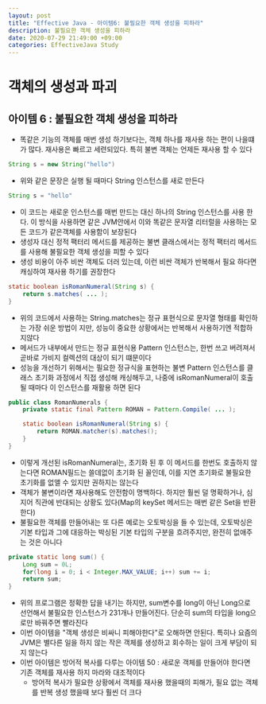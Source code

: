 ```yaml
---
layout: post
title: "Effective Java - 아이템6: 불필요한 객체 생성을 피하라"
description: 불필요한 객체 생성을 피하라
date: 2020-07-29 21:49:00 +09:00
categories: EffectiveJava Study
---
```



# 객체의 생성과 파괴

## 아이템 6 : 불필요한 객체 생성을 피하라

- 똑같은 기능의 객체를 매번 생성 하기보다는, 객체 하나를 재사용 하는 편이 나을떄가 많다. 재사용은 빠르고 세련되있다. 특히 불변 객체는 언제든 재사용 할 수 있다

```java
String s = new String("hello")
```

- 위와 같은 문장은 실행 될 때마다 String 인스턴스를 새로 만든다

```java
String s = "hello"
```

- 이 코드는 새로운 인스턴스를 매번 만드는 대신 하나의 String 인스턴스를 사용 한다. 이 방식을 사용하면 같은 JVM안에서 이와 똑같은 문자열 리터럴을 사용하는 모든 코드가 같은객체를 사용함이 보장된다
- 생성자 대신 정적 팩터리 메서드를 제공하는 불변 클래스에서는 정적 팩터리 메서드를 사용해 불필요한 객체 생성을 피할 수 있다
- 생성 비용이 아주 비싼 객체도 더러 있는데, 이런 비싼 객체가 반복해서 필요 하다면 캐싱하여 재사용 하기를 권장한다

```java
static boolean isRomanNumeral(String s) {
    return s.matches( ... );
}
```

- 위의 코드에서 사용하는 String.matches는 정규 표현식으로 문자열 형태를 확인하는 가장 쉬운 방법이 지만, 성능이 중요한 상황에서는 반복해서 사용하기엔 적합하지않다
- 메서드가 내부에서 만드는 정규 표현식용 Pattern 인스턴스는, 한번 쓰고 버려져서 곧바로 가비지 컬렉션의 대상이 되기 떄문이다
- 성능을 개선하기 위해서는 필요한 정규식을 표현하는 불변 Pattern 인스턴스를 클래스 초기화 과정에서 직접 생성해 캐싱해두고, 나중에 isRomanNumeral이 호출 될 때마다 이 인스턴스를 재활용 하면 된다

```java
public class RomanNumerals {
    private static final Pattern ROMAN = Pattern.Compile( ... );

    static boolean isRomanNumeral(String s) {
        return ROMAN.matcher(s).matches();
    }
}
```

- 이렇게 개선된 isRomanNumeral는, 초기화 된 후 이 메서드를 한번도 호출하지 않는다면 ROMAN필드는 쓸데없이 초기화 된 꼴인데, 이를 지연 초기화로 불필요한 초기화를 없앨 수 있지만 권하지는 않는다
- 객체가 불변이라면 재사용해도 안전함이 명백하다. 하지만 훨씬 덜 명확하거나, 심지어 직관에 반대되는 상황도 있다(Map의 keySet 메서드는 매번 같은 Set을 반환한다)
- 불필요한 객체를 만들어내는 또 다른 예로는 오토박싱을 들 수 있는데, 오토박싱은 기본 타입과 그에 대응하는 박싱된 기본 타입의 구분을 흐려주지만, 완전히 없애주는 것은 아니다

```java
private static long sum() {
    Long sum = 0L;
    for(long i = 0; i < Integer.MAX_VALUE; i++) sum += i;
    return sum;
}
```

- 위의 프로그램은 정확한 답을 내기는 하지만, sum변수를 long이 아닌 Long으로 선언해서 불필요한 인스턴스가 231개나 만들어진다. 단순히 sum의 타입을 long으로만 바꿔주면 빨라진다
- 이번 아이템을 "객체 생성은 비싸니 피해야한다"로 오해하면 안된다. 특히나 요즘의 JVM은 별다른 일을 하지 않는 작은 객체를 생성하고 회수하는 일이 크게 부담이 되지 않는다
- 이번 아이템은 방어적 복사를 다루는 아이템 50 : 새로운 객체를 만들어야 한다면 기존 객체를 재사용 하지 마라와 대조적이다
    + 방어적 복사가 필요한 상황에서 객체를 재사용 했을때의 피해가, 필요 없는 객체를 반복 생성 했을때 보다 훨씬 더 크다
